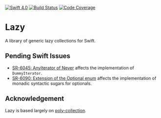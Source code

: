 [![Swift 4.0](https://img.shields.io/badge/Swift-4.0-blue.svg)](https://swift.org)
[![Build Status](https://travis-ci.org/jyuhuan/Lazy.svg?branch=master)](https://travis-ci.org/jyuhuan/Lazy)
[![Code Coverage](https://codecov.io/github/jyuhuan/Lazy/coverage.svg?branch=master)](https://codecov.io/github/jyuhuan/Lazy?branch=master)


# Lazy

A library of generic lazy collections for Swift.

## Pending Swift Issues
- [SR-6045: AnyIterator of Never](https://bugs.swift.org/projects/SR/issues/SR-6045) affects the implementation of `DummyIterator`.
- [SR-6090: Extension of the Optional enum](https://bugs.swift.org/projects/SR/issues/SR-6090) affects the implementation of monadic syntactic sugars for optionals.

## Acknowledgement

Lazy is based largely on [poly-collection](https://github.com/ctongfei/poly-collection).
